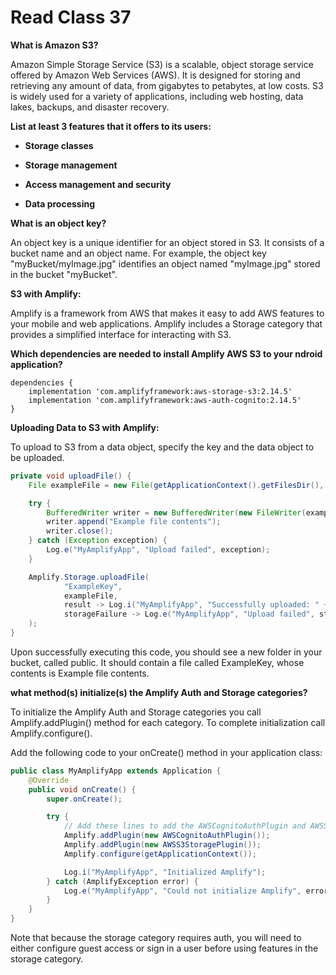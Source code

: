 # Read Class 37

**What is Amazon S3?**

Amazon Simple Storage Service (S3) is a scalable, object storage service offered by Amazon Web Services (AWS). It is designed for storing and retrieving any amount of data, from gigabytes to petabytes, at low costs. S3 is widely used for a variety of applications, including web hosting, data lakes, backups, and disaster recovery.

**List at least 3 features that it offers to its users:**

* **Storage classes**

* **Storage management**

* **Access management and security**

* **Data processing**

**What is an object key?**

An object key is a unique identifier for an object stored in S3. It consists of a bucket name and an object name. For example, the object key "myBucket/myImage.jpg" identifies an object named "myImage.jpg" stored in the bucket "myBucket".

**S3 with Amplify:**

Amplify is a framework from AWS that makes it easy to add AWS features to your mobile and web applications. Amplify includes a Storage category that provides a simplified interface for interacting with S3.

**Which dependencies are needed to install Amplify AWS S3 to your ndroid application?**

```dependencies
dependencies {
    implementation 'com.amplifyframework:aws-storage-s3:2.14.5'
    implementation 'com.amplifyframework:aws-auth-cognito:2.14.5'
}
```

**Uploading Data to S3 with Amplify:**

To upload to S3 from a data object, specify the key and the data object to be uploaded.

```java
private void uploadFile() {
    File exampleFile = new File(getApplicationContext().getFilesDir(), "ExampleKey");

    try {
        BufferedWriter writer = new BufferedWriter(new FileWriter(exampleFile));
        writer.append("Example file contents");
        writer.close();
    } catch (Exception exception) {
        Log.e("MyAmplifyApp", "Upload failed", exception);
    }

    Amplify.Storage.uploadFile(
            "ExampleKey",
            exampleFile,
            result -> Log.i("MyAmplifyApp", "Successfully uploaded: " + result.getKey()),
            storageFailure -> Log.e("MyAmplifyApp", "Upload failed", storageFailure)
    );
}
```

Upon successfully executing this code, you should see a new folder in your bucket, called public. It should contain a file called ExampleKey, whose contents is Example file contents.

**what method(s) initialize(s) the Amplify Auth and Storage categories?**

To initialize the Amplify Auth and Storage categories you call Amplify.addPlugin() method for each category. To complete initialization call Amplify.configure().

Add the following code to your onCreate() method in your application class:

```java
public class MyAmplifyApp extends Application {
    @Override
    public void onCreate() {
        super.onCreate();

        try {
            // Add these lines to add the AWSCognitoAuthPlugin and AWSS3StoragePlugin plugins
            Amplify.addPlugin(new AWSCognitoAuthPlugin());
            Amplify.addPlugin(new AWSS3StoragePlugin());
            Amplify.configure(getApplicationContext());

            Log.i("MyAmplifyApp", "Initialized Amplify");
        } catch (AmplifyException error) {
            Log.e("MyAmplifyApp", "Could not initialize Amplify", error);
        }
    }
}
```

Note that because the storage category requires auth, you will need to either configure guest access or sign in a user before using features in the storage category.
